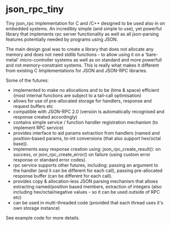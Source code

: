 json_rpc_tiny
=============

Tiny json_rpc implementation for C and /C++ designed to be used also in on embedded systems.
An incredibly simple (and simple to use), yet powerful library that implements rpc server functionality as well as all json-parsing features potentially needed by programs using JSON.

The main design goal was to create a library that does not allocate any memory and does not need stdlib functions - to allow using it on a 'bare-metal' micro-controller systems as well as on standard and more powerfull and not memory-constraint systems. This is really what makes it different from existing C limplementations for JSON and JSON-RPC libraries.

Some of the futures:
 - implemented to make no allocations and to be (time & space) efficient (most internal functions are subject to a tail-call optimisation)
 - allows for use of pre-allocated storage for handlers, response and request buffers etc
 - compatible with JSON-RPC 2.0 (version is automatically recognised and response created accordingly)
 - contains simple service / function handler registration mechanism (to implement RPC service)
 - provides interface to aid params extraction from handlers (named and position-based params, to-int conversions (that also support hex/octal base)).
 - implements easy response creation using: json_rpc_create_result(): on success, or json_rpc_create_error() on failure (using custom error response or standard error codes).
 - rpc service supports other futures, including: passing an argument to the handler (and it can be different for each call), passing pre-allocated response buffer (can be different for each call).
 - provides copy & allocation-less JSON parsing mechanism that allows extracting named/position based members, extraction of integers (also including hex/octal/negative values - so it can be used outside of RPC etc)
 - can be used in multi-threaded code (provided that each thread uses it's own storage instance)
 
See example code for more details.
